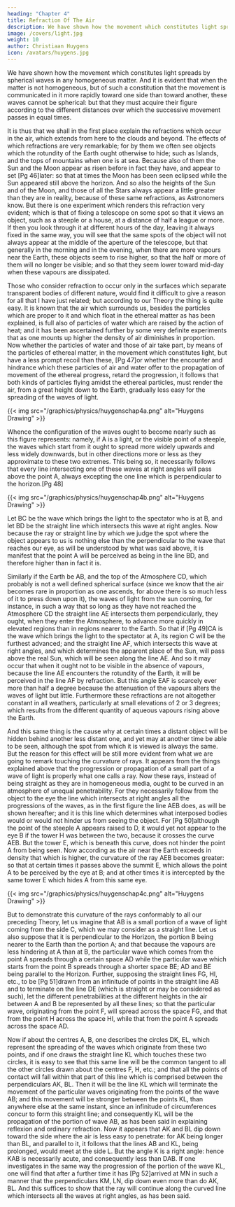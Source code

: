 ```yaml
---
heading: "Chapter 4"
title: Refraction Of The Air
description: We have shown how the movement which constitutes light spreads by spherical waves in any homogeneous matter. And it is evident that when the matter is not homogeneous
image: /covers/light.jpg
weight: 10
author: Christiaan Huygens
icon: /avatars/huygens.jpg
---
```





We have shown how the movement which constitutes light spreads by spherical waves in any homogeneous matter. And it is evident that when the matter is not homogeneous, but of such a constitution that the movement is communicated in it more rapidly toward one side than toward another, these waves cannot be spherical: but that they must acquire their figure according to the different distances over which the successive movement passes in equal times.

It is thus that we shall in the first place explain the refractions which occur in the air, which extends from here to the clouds and beyond. The effects of which refractions are very remarkable; for by them we often see objects which the rotundity of the Earth ought otherwise to hide; such as Islands, and the tops of mountains when one is at sea. Because also of them the Sun and the Moon appear as risen before in fact they have, and appear to set [Pg 46]later: so that at times the Moon has been seen eclipsed while the Sun appeared still above the horizon. And so also the heights of the Sun and of the Moon, and those of all the Stars always appear a little greater than they are in reality, because of these same refractions, as Astronomers know. But there is one experiment which renders this refraction very evident; which is that of fixing a telescope on some spot so that it views an object, such as a steeple or a house, at a distance of half a league or more. If then you look through it at different hours of the day, leaving it always fixed in the same way, you will see that the same spots of the object will not always appear at the middle of the aperture of the telescope, but that generally in the morning and in the evening, when there are more vapours near the Earth, these objects seem to rise higher, so that the half or more of them will no longer be visible; and so that they seem lower toward mid-day when these vapours are dissipated.

Those who consider refraction to occur only in the surfaces which separate transparent bodies of different nature, would find it difficult to give a reason for all that I have just related; but according to our Theory the thing is quite easy. It is known that the air which surrounds us, besides the particles which are proper to it and which float in the ethereal matter as has been explained, is full also of particles of water which are raised by the action of heat; and it has been ascertained further by some very definite experiments that as one mounts up higher the density of air diminishes in proportion. Now whether the particles of water and those of air take part, by means of the particles of ethereal matter, in the movement which constitutes light, but have a less prompt recoil than these, [Pg 47]or whether the encounter and hindrance which these particles of air and water offer to the propagation of movement of the ethereal progress, retard the progression, it follows that both kinds of particles flying amidst the ethereal particles, must render the air, from a great height down to the Earth, gradually less easy for the spreading of the waves of light.


{{< img src="/graphics/physics/huygenschap4a.png" alt="Huygens Drawing" >}}


Whence the configuration of the waves ought to become nearly such as this figure represents: namely, if A is a light, or the visible point of a steeple, the waves which start from it ought to spread more widely upwards and less widely downwards, but in other directions more or less as they approximate to these two extremes. This being so, it necessarily follows that every line intersecting one of these waves at right angles will pass above the point A, always excepting the one line which is perpendicular to the horizon.[Pg 48]

{{< img src="/graphics/physics/huygenschap4b.png" alt="Huygens Drawing" >}}

Let BC be the wave which brings the light to the spectator who is at B, and let BD be the straight line which intersects this wave at right angles. Now because the ray or straight line by which we judge the spot where the object appears to us is nothing else than the perpendicular to the wave that reaches our eye, as will be understood by what was said above, it is manifest that the point A will be perceived as being in the line BD, and therefore higher than in fact it is.

Similarly if the Earth be AB, and the top of the Atmosphere CD, which probably is not a well defined spherical surface (since we know that the air becomes rare in proportion as one ascends, for above there is so much less of it to press down upon it), the waves of light from the sun coming, for instance, in such a way that so long as they have not reached the Atmosphere CD the straight line AE intersects them perpendicularly, they ought, when they enter the Atmosphere, to advance more quickly in elevated regions than in regions nearer to the Earth. So that if [Pg 49]CA is the wave which brings the light to the spectator at A, its region C will be the furthest advanced; and the straight line AF, which intersects this wave at right angles, and which determines the apparent place of the Sun, will pass above the real Sun, which will be seen along the line AE. And so it may occur that when it ought not to be visible in the absence of vapours, because the line AE encounters the rotundity of the Earth, it will be perceived in the line AF by refraction. But this angle EAF is scarcely ever more than half a degree because the attenuation of the vapours alters the waves of light but little. Furthermore these refractions are not altogether constant in all weathers, particularly at small elevations of 2 or 3 degrees; which results from the different quantity of aqueous vapours rising above the Earth.

And this same thing is the cause why at certain times a distant object will be hidden behind another less distant one, and yet may at another time be able to be seen, although the spot from which it is viewed is always the same. But the reason for this effect will be still more evident from what we are going to remark touching the curvature of rays. It appears from the things explained above that the progression or propagation of a small part of a wave of light is properly what one calls a ray. Now these rays, instead of being straight as they are in homogeneous media, ought to be curved in an atmosphere of unequal penetrability. For they necessarily follow from the object to the eye the line which intersects at right angles all the progressions of the waves, as in the first figure the line AEB does, as will be shown hereafter; and it is this line which determines what interposed bodies would or would not hinder us from seeing the object. For [Pg 50]although the point of the steeple A appears raised to D, it would yet not appear to the eye B if the tower H was between the two, because it crosses the curve AEB. But the tower E, which is beneath this curve, does not hinder the point A from being seen. Now according as the air near the Earth exceeds in density that which is higher, the curvature of the ray AEB becomes greater: so that at certain times it passes above the summit E, which allows the point A to be perceived by the eye at B; and at other times it is intercepted by the same tower E which hides A from this same eye.


{{< img src="/graphics/physics/huygenschap4c.png" alt="Huygens Drawing" >}}

But to demonstrate this curvature of the rays conformably to all our preceding Theory, let us imagine that AB is a small portion of a wave of light coming from the side C, which we may consider as a straight line. Let us also suppose that it is perpendicular to the Horizon, the portion B being nearer to the Earth than the portion A; and that because the vapours are less hindering at A than at B, the particular wave which comes from the point A spreads through a certain space AD while the particular wave which starts from the point B spreads through a shorter space BE; AD and BE being parallel to the Horizon. Further, supposing the straight lines FG, HI, etc., to be [Pg 51]drawn from an infinitude of points in the straight line AB and to terminate on the line DE (which is straight or may be considered as such), let the different penetrabilities at the different heights in the air between A and B be represented by all these lines; so that the particular wave, originating from the point F, will spread across the space FG, and that from the point H across the space HI, while that from the point A spreads across the space AD.

Now if about the centres A, B, one describes the circles DK, EL, which represent the spreading of the waves which originate from these two points, and if one draws the straight line KL which touches these two circles, it is easy to see that this same line will be the common tangent to all the other circles drawn about the centres F, H, etc.; and that all the points of contact will fall within that part of this line which is comprised between the perpendiculars AK, BL. Then it will be the line KL which will terminate the movement of the particular waves originating from the points of the wave AB; and this movement will be stronger between the points KL, than anywhere else at the same instant, since an infinitude of circumferences concur to form this straight line; and consequently KL will be the propagation of the portion of wave AB, as has been said in explaining reflexion and ordinary refraction. Now it appears that AK and BL dip down toward the side where the air is less easy to penetrate: for AK being longer than BL, and parallel to it, it follows that the lines AB and KL, being prolonged, would meet at the side L. But the angle K is a right angle: hence KAB is necessarily acute, and consequently less than DAB. If one investigates in the same way the progression of the portion of the wave KL, one will find that after a further time it has [Pg 52]arrived at MN in such a manner that the perpendiculars KM, LN, dip down even more than do AK, BL. And this suffices to show that the ray will continue along the curved line which intersects all the waves at right angles, as has been said.


